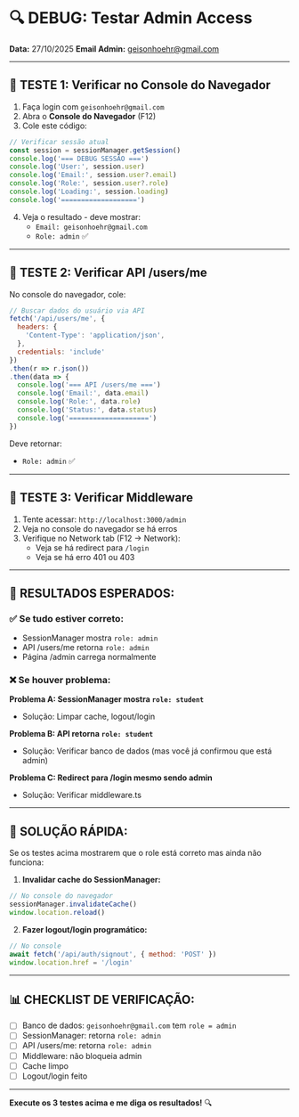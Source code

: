 # 🔍 DEBUG: Testar Admin Access

**Data:** 27/10/2025
**Email Admin:** geisonhoehr@gmail.com

---

## 🧪 **TESTE 1: Verificar no Console do Navegador**

1. Faça login com `geisonhoehr@gmail.com`
2. Abra o **Console do Navegador** (F12)
3. Cole este código:

```javascript
// Verificar sessão atual
const session = sessionManager.getSession()
console.log('=== DEBUG SESSÃO ===')
console.log('User:', session.user)
console.log('Email:', session.user?.email)
console.log('Role:', session.user?.role)
console.log('Loading:', session.loading)
console.log('===================')
```

4. Veja o resultado - deve mostrar:
   - `Email: geisonhoehr@gmail.com`
   - `Role: admin` ✅

---

## 🧪 **TESTE 2: Verificar API /users/me**

No console do navegador, cole:

```javascript
// Buscar dados do usuário via API
fetch('/api/users/me', {
  headers: {
    'Content-Type': 'application/json',
  },
  credentials: 'include'
})
.then(r => r.json())
.then(data => {
  console.log('=== API /users/me ===')
  console.log('Email:', data.email)
  console.log('Role:', data.role)
  console.log('Status:', data.status)
  console.log('====================')
})
```

Deve retornar:
- `Role: admin` ✅

---

## 🧪 **TESTE 3: Verificar Middleware**

1. Tente acessar: `http://localhost:3000/admin`
2. Veja no console do navegador se há erros
3. Verifique no Network tab (F12 → Network):
   - Veja se há redirect para `/login`
   - Veja se há erro 401 ou 403

---

## 🎯 **RESULTADOS ESPERADOS:**

### ✅ **Se tudo estiver correto:**
- SessionManager mostra `role: admin`
- API /users/me retorna `role: admin`
- Página /admin carrega normalmente

### ❌ **Se houver problema:**

**Problema A: SessionManager mostra `role: student`**
- Solução: Limpar cache, logout/login

**Problema B: API retorna `role: student`**
- Solução: Verificar banco de dados (mas você já confirmou que está admin)

**Problema C: Redirect para /login mesmo sendo admin**
- Solução: Verificar middleware.ts

---

## 🔧 **SOLUÇÃO RÁPIDA:**

Se os testes acima mostrarem que o role está correto mas ainda não funciona:

1. **Invalidar cache do SessionManager:**

```javascript
// No console do navegador
sessionManager.invalidateCache()
window.location.reload()
```

2. **Fazer logout/login programático:**

```javascript
// No console
await fetch('/api/auth/signout', { method: 'POST' })
window.location.href = '/login'
```

---

## 📊 **CHECKLIST DE VERIFICAÇÃO:**

- [ ] Banco de dados: `geisonhoehr@gmail.com` tem `role = admin`
- [ ] SessionManager: retorna `role: admin`
- [ ] API /users/me: retorna `role: admin`
- [ ] Middleware: não bloqueia admin
- [ ] Cache limpo
- [ ] Logout/login feito

---

**Execute os 3 testes acima e me diga os resultados!** 🔍
